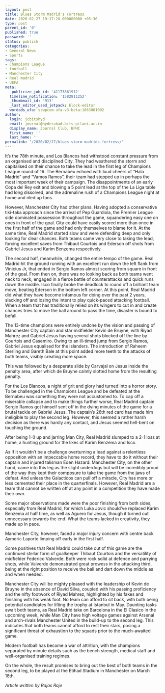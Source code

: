 ```yaml
---
layout: post
title: Blues Storm Madrid's Fortress
date: 2020-02-27 19:17:28.000000000 +05:30
type: post
parent_id: '0'
published: true
password: ''
status: publish
categories:
- General News
- Sports
tags:
- Champions League
- football
- Manchester City
- Real madrid
- UEFA
meta:
  _publicize_job_id: '41173861912'
  timeline_notification: '1582811252'
  _thumbnail_id: '913'
  _last_editor_used_jetpack: block-editor
  wordads_ufa: s:wpcom-ufa-v3-beta:1663801092
author:
  login: jcbitshyd
  email: journal@hyderabad.bits-pilani.ac.in
  display_name: Journal Club, BPHC
  first_name: ''
  last_name: ''
permalink: "/2020/02/27/blues-storm-madrids-fortress/"
---
```

<p><!-- wp:paragraph --></p>
<p>It’s the 78th minute, and Los Blancos had withstood constant pressure from an organised and disciplined City. They had weathered the storm and capitalised on their chance to take the lead in the first leg of Champions League round of 16. The Bernabeu echoed with loud cheers of “Hala Madrid” and “Vamos Ramos”, their team had stepped up in perhaps the most important week of their campaign. The disappointments of an early Copa del Rey exit and blowing a 5 point lead at the top of the La Liga table had long dissolved, and the adrenaline rush of a Champions League night at home and riled up fans.&nbsp;</p>
<p><!-- /wp:paragraph --></p>
<p><!-- wp:paragraph --></p>
<p>However, Manchester City had other plans. Having adopted a conservative tiki-taka approach since the arrival of Pep Guardiola, the Premier League side dominated possession throughout the game, squandering easy one on ones in front of the goal. City could have easily scored more than once in the first half of the game and had only themselves to blame for it. At the same time, Real Madrid started slow and were defending deep and only looking for clear chances. Both teams came very close to taking the lead, forcing excellent saves from Thibaut Courtois and Ederson off shots from Gabriel Jesus and Karim Benzema respectively.&nbsp;</p>
<p><!-- /wp:paragraph --></p>
<p><!-- wp:paragraph --></p>
<p>The second half, meanwhile, changed the entire tempo of the game. Real Madrid hit the ground running with an excellent run down the left flank from Vinicius Jr, that ended in Sergio Ramos almost scoring from square in front of the goal. From then on, there was no looking back as both teams went neck to neck, engaged in a fierce battle of counterattacks and quick runs down the middle. Isco finally broke the deadlock to round off a brilliant team move, beating Ederson in the bottom left corner. At this point, Real Madrid did what they have become infamous for doing over the past 2 years, slacking off and losing the intent to play quick-paced attacking football. When a team that has traditionally relied on its wingers to cut in and create chances tries to move the ball around to pass the time, disaster is bound to befall.</p>
<p><!-- /wp:paragraph --></p>
<p><!-- wp:paragraph --></p>
<p>The 13-time champions were entirely undone by the vision and passing of Manchester City captain and star midfielder Kevin de Bruyne, with Riyad Mahrez and Gabriel Jesus having several shots blocked off the line by Courtois and Casemiro. Owing to an ill-timed jump from Sergio Ramos, Gabriel Jesus equalised for the islanders. The introduction of Raheem Sterling and Gareth Bale at this point added more teeth to the attacks of both teams, visibly creating more space.</p>
<p><!-- /wp:paragraph --></p>
<p><!-- wp:paragraph --></p>
<p>This was followed by a desperate slide by Carvajal on Jesus inside the penalty area, after which de Bruyne calmly slotted home from the resulting penalty.</p>
<p><!-- /wp:paragraph --></p>
<p><!-- wp:paragraph --></p>
<p>For the Los Blancos, a night of grit and glory had turned into a horror story. To be challenged in the Champions League and be defeated at the Bernabeu was something they were not accustomed to. To cap off a miserable collapse and to make things further worse, Real Madrid captain Sergio Ramos got himself sent off in the dying minutes of the game for a brutal tackle on Gabriel Jesus. The captain’s 26th red card has made him ineligible to play the second leg. However, this seemed a rather harsh decision as there was hardly any contact, and Jesus seemed hell-bent on touching the ground.&nbsp;</p>
<p><!-- /wp:paragraph --></p>
<p><!-- wp:paragraph --></p>
<p>After being 1-0 up and jarring Man City, Real Madrid slumped to a 2-1 loss at home, a hunting ground for the likes of Karim Benzema and Isco.</p>
<p><!-- /wp:paragraph --></p>
<p><!-- wp:paragraph --></p>
<p>As if it wouldn’t be a challenge overturning a lead against a relentless opposition with an impeccable home record, they have to do it without their captain and injured talisman Eden Hazard. Manchester City, on the other hand, came into this leg as the slight underdogs but will be incredibly proud of the way they kept their composure to take the game from the jaws of defeat. And unless the Galacticos can pull off a miracle, City has more or less cemented their place in the quarterfinals. However, Real Madrid are a team that cannot be written off at any point in a competition they have made their own.&nbsp;</p>
<p><!-- /wp:paragraph --></p>
<p><!-- wp:paragraph --></p>
<p>Some major observations made were the poor finishing from both sides, especially from Real Madrid, for which Luka Jovic should’ve replaced Karim Benzema at half time, as well as Aguero for Jesus, though it turned out unnecessary towards the end. What the teams lacked in creativity, they made up in pace.&nbsp;</p>
<p><!-- /wp:paragraph --></p>
<p><!-- wp:paragraph --></p>
<p>Manchester City, however, faced a major injury concern with centre back Aymeric Laporte limping off early in the first half.&nbsp;</p>
<p><!-- /wp:paragraph --></p>
<p><!-- wp:paragraph --></p>
<p>Some positives that Real Madrid could take out of this game are the continued stellar form of goalkeeper Thibaut Courtois and the versatility of midfielder Federico Valverde. Both were rock solid at defence and parrying shots, while Valverde demonstrated great prowess in the attacking third, being at the right position to receive the ball and dart down the middle as and when needed.</p>
<p><!-- /wp:paragraph --></p>
<p><!-- wp:paragraph --></p>
<p>Manchester City will be mighty pleased with the leadership of Kevin de Bruyne in the absence of David Silva, coupled with his passing proficiency and the nifty footwork of Riyad Mahrez, highlighted by his fakes and finishing with his weak foot. No team can afford to sit back, with both being potential candidates for lifting the trophy at Istanbul in May. Daunting tasks await both teams, as Real Madrid take on Barcelona in the El Clasico in the upcoming week, while Man City have high voltage games against Arsenal and arch-rivals Manchester United in the build-up to the second leg. This indicates that both teams cannot afford to rest their stars, posing a significant threat of exhaustion to the squads prior to the much-awaited game.</p>
<p><!-- /wp:paragraph --></p>
<p><!-- wp:paragraph --></p>
<p>Modern football has become a war of attrition, with the champions separated by minute details such as the bench strength, medical staff and well-organised training regimes.</p>
<p><!-- /wp:paragraph --></p>
<p><!-- wp:paragraph --></p>
<p>On the whole, the result promises to bring out the best of both teams in the second leg, to be played at the Etihad Stadium in Manchester on March 18th.</p>
<p><!-- /wp:paragraph --></p>
<p><!-- wp:paragraph --></p>
<p><em>Article written by Rajas Raje</em></p>
<p><!-- /wp:paragraph --></p>
